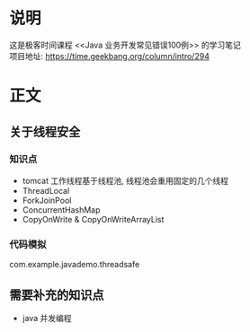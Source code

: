 # 说明
这是极客时间课程 <<Java 业务开发常见错误100例>> 的学习笔记  
项目地址: https://time.geekbang.org/column/intro/294

# 正文
## 关于线程安全
### 知识点
- tomcat 工作线程基于线程池, 线程池会重用固定的几个线程
- ThreadLocal
- ForkJoinPool
- ConcurrentHashMap 
- CopyOnWrite & CopyOnWriteArrayList

### 代码模拟
com.example.javademo.threadsafe

## 需要补充的知识点
- java 并发编程